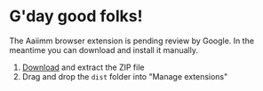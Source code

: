 # G'day good folks!

The Aaiimm browser extension is pending review by Google. In the meantime you can download and install it manually.

1. [Download](aaiimm-1.0.0.zip) and extract the ZIP file
2. Drag and drop the `dist` folder into "Manage extensions"
